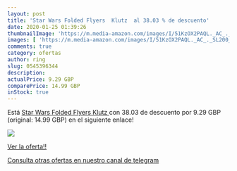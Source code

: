 ```yaml
---
layout: post
title: 'Star Wars Folded Flyers  Klutz  al 38.03 % de descuento'
date: 2020-01-25 01:39:26
thumbnailImage: 'https://m.media-amazon.com/images/I/51KzOX2PAQL._AC_._SL200_.jpg'
images: [ 'https://m.media-amazon.com/images/I/51KzOX2PAQL._AC_._SL200_.jpg' ]
comments: true
category: ofertas
author: ring
slug: 0545396344
description:
actualPrice: 9.29 GBP
comparePrice: 14.99 GBP
inStock: true
---
```


Está [Star Wars Folded Flyers  Klutz ](https://www.amazon.com/dp/0545396344/?tag=redken08-20) con 38.03 de descuento por 9.29 GBP (original: 14.99 GBP) en el siguiente enlace!

[![](https://m.media-amazon.com/images/I/51KzOX2PAQL._AC_._SL200_.jpg)](https://www.amazon.com/dp/0545396344/?tag=redken08-20)

[Ver la oferta!!](https://www.amazon.com/dp/0545396344/?tag=redken08-20)

[Consulta otras ofertas en nuestro canal de telegram](https://t.me/s/ofertas25)
